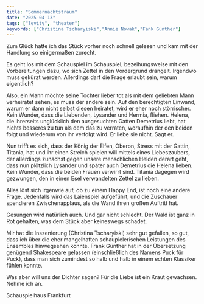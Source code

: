 ```yaml
---
title: "Sommernachtstraum"
date: "2025-04-13"
tags: ["levity", "theater"]
keywords: ["Christina Tscharyiski","Annie Nowak","Fank Günther"]
---
```

Zum Glück hatte ich das Stück vorher noch schnell gelesen und kam mit der Handlung so einigermaßen zurecht.

Es geht los mit dem Schauspiel im Schauspiel, bezeihungsweise mit den Vorbereitungen dazu, wo sich Zettel in den Vordergrund drängelt. Irgendwo muss gekürzt werden. Allerdings darf die Frage erlaubt sein, warum eigentlich?

Also, ein Mann möchte seine Tochter lieber tot als mit dem geliebten Mann verheiratet sehen, es muss der andere sein. Auf den berechtigten Einwand, warum er dann nicht selbst diesen heiratet, wird er eher noch störrischer. Kein Wunder, dass die Liebenden, Lysander und Hermia, fliehen. Helena, die ihrerseits unglücklich den ausgesuchten Gatten Demetrius liebt, hat nichts besseres zu tun als dem das zu verraten, woraufhin der den beiden folgt und wiederum von ihr verfolgt wird. Er liebe sie nicht. Sagt er.

Nun trifft es sich, dass der König der Elfen, Oberon, Stress mit der Gattin, Titania, hat und ihr einen Streich spielen will mittels eines Liebeszaubers, der allerdings zunächst gegen unsere menschlichen Helden derart geht, dass nun plötzlich Lysander und später auch Demetrius die Helena lieben. Kein Wunder, dass die beiden Frauen verwirrt sind. Titania dagegen wird gezwungen, den in einen Esel verwandelten Zettel zu lieben. 

Alles löst sich irgenwie auf, ob zu einem Happy End, ist noch eine andere Frage. Jedenfalls wird das Laienspiel aufgeführt, und die Zuschauer spendieren Zwischenapplaus, als die Wand ihren großen Auftritt hat.

Gesungen wird natürlich auch. Und gar nicht schlecht. Der Wald ist ganz in Rot gehalten, was dem Stück aber keineswegs schadet. 

Mir hat die Inszenierung (Christina Tscharyiski) sehr gut gefallen, so gut, dass ich über die eher mangelhaften schaupielerischen Leistungen des Ensembles hinwegsehen konnte. Frank Günther hat in der Übersetzung genügend Shakespeare gelassen (einschließlich des Namens Puck für Puck), dass man sich zumindest so halb und halb in einem echten Klassiker fühlen konnte.

Was aber will uns der Dichter sagen? Für die Liebe ist ein Kraut gewachsen. Nehme ich an.


Schauspielhaus Frankfurt